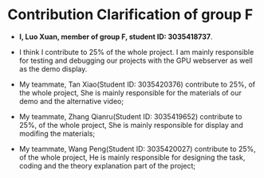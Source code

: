 # Contribution Clarification of group F
- **I, Luo Xuan, member of group F, student ID: 3035418737**.

- I think I contribute to 25% of the whole project. I am mainly responsible for testing and debugging our projects with the GPU webserver as well as the demo display.

- My teammate, Tan Xiao(Student ID: 3035420376) contribute to 25%, of the whole project, She is mainly responsible for the materials of our demo and the alternative video;

- My teammate, Zhang Qianru(Student ID: 3035419652) contribute to 25%, of the whole project, She is mainly responsible for display and modifing the materials;

- My teammate, Wang Peng(Student ID: 3035420027) contribute to 25%, of the whole project, He is mainly responsible for designing the task, coding and the theory explanation part of the project;
